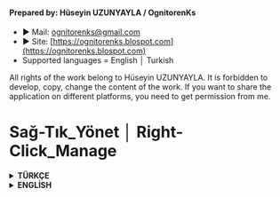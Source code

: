#### Prepared by: Hüseyin UZUNYAYLA / OgnitorenKs
- ► Mail: ognitorenks@gmail.com
- ► Site: [https://ognitorenks.blospot.com](https://ognitorenks.blospot.com)
- Supported languages = English │ Turkish

All rights of the work belong to Hüseyin UZUNYAYLA. It is forbidden to develop, copy, change the content of the work. If you want to share the application on different platforms, you need to get permission from me.

# Sağ-Tık_Yönet │ Right-Click_Manage  

<details><B><summary> TÜRKÇE</B></summary>
Windows 10/11 işletim sistemlerinde masaüstü sağ-tık menüsüne "Yönet" bölümünü ekler. Bu bölümde yer alanlar;

Sağ-tık_Yönet bölümünün çalışması için dosyaların silinmemesi gerekmektedir. Bu yüzden fazla kurcalamayacağınız bir konuma atın. Tavsiyem C diski içerisine atmanızdır.

![Repo1](https://raw.githubusercontent.com/OgnitorenKs12/Right-Click_Manage/main/.github/TR.png)

-  1- Denetim Masası
-  2- Ayarlar
-  3- Güç Yönetimi
-  4- MSConfig
-  5- Görev Yöneticisi
-  6- CMD [Trusted Installer]: Üst düzey yetkiler ile CMD ekranını açar kullanırken dikkatli olun. C diski dışında bir konumda kurulursa bulunduğu dizinde çalışır.
-  7- Regedit [Trusted Installer]: Üst düzey yetkiler ile Regedit ekranını açar kullanırken dikkatli olun.
-  8- Dosya gezginini yeniden başlat
-  9- Temp Temizle: %Temp% konumlarını temizler
- 10- Simge Önbelliğini Temizle: Simge önbelleğini tutan dizinleri temizler. Olası simge hatalarını giderir.

</details><details><B><summary> ENGLİSH</B></summary>
Adds the “Manage” section to the desktop right-click menu in Windows 10/11 operating systems. This section includes;

If it is installed in a location other than disk C, it runs in the directory where it is located.

![Repo2](https://raw.githubusercontent.com/OgnitorenKs12/Right-Click_Manage/main/.github/EN.png)

-  1- Control Panel
-  2- Settings
-  3- Power Management
-  4- MSConfig
-  5- Task Manager
-  6- CMD [Trusted Installer]: Be careful when using opens the CMD screen with high-level authorizations. If it is installed in a location other than disk C, it runs in the directory where it is located.
-  7- Regedit [Trusted Installer]: Be careful when using opens the Regedit screen with high-level authorizations.
-  8- Explorer Reset
-  9- Temp Clear: %Temp% clears their location
- 10- Icon Cache Clear: Cleans directories holding the icon cache. Fixes possible icon errors.
</details>